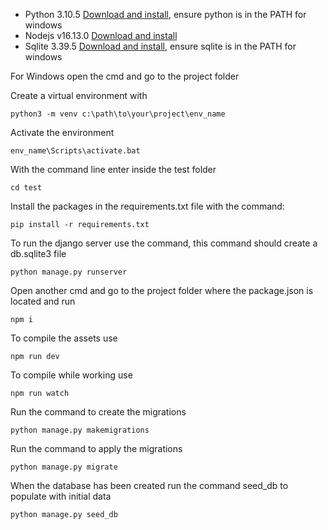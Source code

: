 - Python 3.10.5 [Download and install](https://www.python.org/downloads/), ensure python is in the PATH for windows
- Nodejs v16.13.0 [Download and install](https://nodejs.org/ru/blog/release/v16.13.0/)
- Sqlite 3.39.5 [Download and install](https://www.sqlite.org/download.html), ensure sqlite is in the PATH for windows

For Windows open the cmd and go to the project folder

Create a virtual environment with

```
python3 -m venv c:\path\to\your\project\env_name
```

Activate the environment

```
env_name\Scripts\activate.bat
```

With the command line enter inside the test folder

```
cd test
```

Install the packages in the requirements.txt file with the command:

```
pip install -r requirements.txt
```

To run the django server use the command, this command should create a db.sqlite3 file

```
python manage.py runserver
```

Open another cmd and go to the project folder where the package.json is located and run

```
npm i
```

To compile the assets use

```
npm run dev
```

To compile while working use

```
npm run watch
```

Run the command to create the migrations

```
python manage.py makemigrations
```

Run the command to apply the migrations

```
python manage.py migrate
```

When the database has been created run the command seed_db to populate with initial data

```
python manage.py seed_db
```
